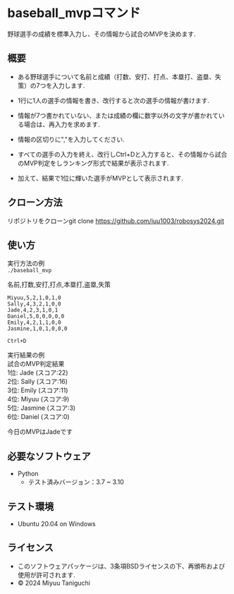 # baseball_mvpコマンド
野球選手の成績を標準入力し、その情報から試合のMVPを決めます.

## 概要
- ある野球選手について名前と成績（打数、安打、打点、本塁打、盗塁、失策）の7つを入力します.

- 1行に1人の選手の情報を書き、改行すると次の選手の情報が書けます.

- 情報が7つ書かれていない、または成績の欄に数字以外の文字が書かれている場合は、再入力を求めます.

- 情報の区切りに","を入力してください.

- すべての選手の入力を終え、改行しCtrl+Dと入力すると、その情報から試合のMVP判定をしランキング形式で結果が表示されます.

- 加えて、結果で1位に輝いた選手がMVPとして表示されます.


## クローン方法
リポジトリをクローンgit clone https://github.com/iuu1003/robosys2024.git

## 使い方
実行方法の例  
`./baseball_mvp`

名前,打数,安打,打点,本塁打,盗塁,失策  
```
Miyuu,5,2,1,0,1,0  
Sally,4,3,2,1,0,0  
Jade,4,2,3,1,0,1  
Daniel,5,0,0,0,0,0  
Emily,4,2,1,1,0,0  
Jasmine,1,0,1,0,0,0
```
`Ctrl+D`  

実行結果の例  
試合のMVP判定結果  
1位: Jade (スコア:22)  
2位: Sally (スコア:16)  
3位: Emily (スコア:11)  
4位: Miyuu (スコア:9)  
5位: Jasmine (スコア:3)  
6位: Daniel (スコア:0)

今日のMVPはJadeです

## 必要なソフトウェア
- Python
    - テスト済みバージョン：3.7 ~ 3.10

## テスト環境
- Ubuntu 20.04 on Windows

## ライセンス
- このソフトウェアパッケージは、3条項BSDライセンスの下、再頒布および使用が許可されます.
- © 2024 Miyuu Taniguchi
